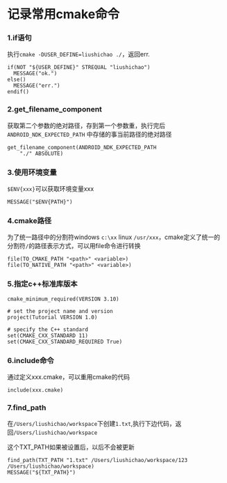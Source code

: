 # 记录常用cmake命令

### 1.if语句
执行``cmake -DUSER_DEFINE=liushichao ./``，返回err.
```
if(NOT "${USER_DEFINE}" STREQUAL "liushichao")
  MESSAGE("ok.")
else()
  MESSAGE("err.")
endif()
```

### 2.get_filename_component

获取第二个参数的绝对路径，存到第一个参数重，执行完后 ``ANDROID_NDK_EXPECTED_PATH`` 中存储的事当前路径的绝对路径
```
get_filename_component(ANDROID_NDK_EXPECTED_PATH
    "./" ABSOLUTE)
```

### 3.使用环境变量

``$ENV{xxx}``可以获取环境变量xxx
```
MESSAGE("$ENV{PATH}")
```

### 4.cmake路径

为了统一路径中的分割符windows ``c:\xx`` linux ``/usr/xxx``，cmake定义了统一的分割符``/``的路径表示方式，可以用file命令进行转换
```
file(TO_CMAKE_PATH "<path>" <variable>)
file(TO_NATIVE_PATH "<path>" <variable>)
```
### 5.指定c++标准库版本
```
cmake_minimum_required(VERSION 3.10)

# set the project name and version
project(Tutorial VERSION 1.0)

# specify the C++ standard
set(CMAKE_CXX_STANDARD 11)
set(CMAKE_CXX_STANDARD_REQUIRED True)
```
### 6.include命令
通过定义xxx.cmake，可以重用cmake的代码
```
include(xxx.cmake)
```

### 7.find_path
在``/Users/liushichao/workspace``下创建``1.txt``,执行下边代码，返回``/Users/liushichao/workspace``

这个TXT_PATH如果被设置后，以后不会被更新
```
find_path(TXT_PATH "1.txt" /Users/liushichao/workspace/123 /Users/liushichao/workspace)
MESSAGE("${TXT_PATH}")
```
